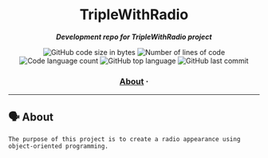 <h1 align="center">
	TripleWithRadio
</h1>

<p align="center">
	<b><i>Development repo for TripleWithRadio project</i></b><br>
</p>

<p align="center">
	<img alt="GitHub code size in bytes" src="https://img.shields.io/github/languages/code-size/tugberkcil/TripleWithRadio?color=blueviolet" />
	<img alt="Number of lines of code" src="https://img.shields.io/tokei/lines/github/tugberkcil/TripleWithRadio?color=blueviolet" />
	<img alt="Code language count" src="https://img.shields.io/github/languages/count/tugberkcil/TripleWithRadio?color=blue" />
	<img alt="GitHub top language" src="https://img.shields.io/github/languages/top/tugberkcil/TripleWithRadio?color=blue" />
	<img alt="GitHub last commit" src="https://img.shields.io/github/last-commit/tugberkcil/TripleWithRadio?color=brightgreen" />
</p>

<h3 align="center">
	<a href="#%EF%B8%8F-about">About</a>
	<span> · </span>
	
</h3>

---

## 🗣️ About

	The purpose of this project is to create a radio appearance using object-oriented programming.
